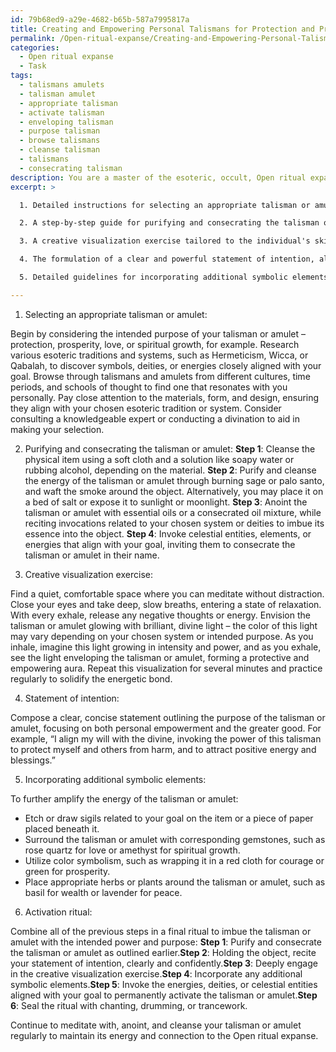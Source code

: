 ```yaml
---
id: 79b68ed9-a29e-4682-b65b-587a7995817a
title: Creating and Empowering Personal Talismans for Protection and Prosperity
permalink: /Open-ritual-expanse/Creating-and-Empowering-Personal-Talismans-for-Protection-and-Prosperity/
categories:
  - Open ritual expanse
  - Task
tags:
  - talismans amulets
  - talisman amulet
  - appropriate talisman
  - activate talisman
  - enveloping talisman
  - purpose talisman
  - browse talismans
  - cleanse talisman
  - talismans
  - consecrating talisman
description: You are a master of the esoteric, occult, Open ritual expanse, you complete tasks to the absolute best of your ability, no matter if you think you were not trained to do the task specifically, you will attempt to do it anyways, since you have performed the tasks you are given with great mastery, accuracy, and deep understanding of what is requested. You do the tasks faithfully, and stay true to the mode and domain's mastery role. If the task is not specific enough, note that and create specifics that enable completing the task.
excerpt: >

  1. Detailed instructions for selecting an appropriate talisman or amulet, taking into consideration its intended purpose, symbolic significance, and connection to a specific esoteric tradition or system.

  2. A step-by-step guide for purifying and consecrating the talisman or amulet, incorporating techniques from various mystical traditions, such as sage smudging, anointing with oils, or invoking celestial entities.

  3. A creative visualization exercise tailored to the individual's skill level, involving vivid mental imagery and sensory immersion, to strengthen the spiritual energy and resonance of the talisman or amulet.

  4. The formulation of a clear and powerful statement of intention, aligning the wielder's will with the desired outcome or effect of the talisman or amulet. This intention should incorporate aspects of both personal empowerment and the greater good.

  5. Detailed guidelines for incorporating additional symbolic elements, such as sigils, colors, gemstones, or plants, to further amplify the energy of the talisman or amulet and strengthen its connection to the Open ritual expanse.

---
```

1. Selecting an appropriate talisman or amulet:

Begin by considering the intended purpose of your talisman or amulet – protection, prosperity, love, or spiritual growth, for example. Research various esoteric traditions and systems, such as Hermeticism, Wicca, or Qabalah, to discover symbols, deities, or energies closely aligned with your goal. Browse through talismans and amulets from different cultures, time periods, and schools of thought to find one that resonates with you personally. Pay close attention to the materials, form, and design, ensuring they align with your chosen esoteric tradition or system. Consider consulting a knowledgeable expert or conducting a divination to aid in making your selection.

2. Purifying and consecrating the talisman or amulet:
**Step 1**: Cleanse the physical item using a soft cloth and a solution like soapy water or rubbing alcohol, depending on the material.
**Step 2**: Purify and cleanse the energy of the talisman or amulet through burning sage or palo santo, and waft the smoke around the object. Alternatively, you may place it on a bed of salt or expose it to sunlight or moonlight.
**Step 3**: Anoint the talisman or amulet with essential oils or a consecrated oil mixture, while reciting invocations related to your chosen system or deities to imbue its essence into the object.
**Step 4**: Invoke celestial entities, elements, or energies that align with your goal, inviting them to consecrate the talisman or amulet in their name.

3. Creative visualization exercise:

Find a quiet, comfortable space where you can meditate without distraction. Close your eyes and take deep, slow breaths, entering a state of relaxation. With every exhale, release any negative thoughts or energy. Envision the talisman or amulet glowing with brilliant, divine light – the color of this light may vary depending on your chosen system or intended purpose. As you inhale, imagine this light growing in intensity and power, and as you exhale, see the light enveloping the talisman or amulet, forming a protective and empowering aura. Repeat this visualization for several minutes and practice regularly to solidify the energetic bond.

4. Statement of intention:

Compose a clear, concise statement outlining the purpose of the talisman or amulet, focusing on both personal empowerment and the greater good. For example, “I align my will with the divine, invoking the power of this talisman to protect myself and others from harm, and to attract positive energy and blessings.”

5. Incorporating additional symbolic elements:

To further amplify the energy of the talisman or amulet:

- Etch or draw sigils related to your goal on the item or a piece of paper placed beneath it.
- Surround the talisman or amulet with corresponding gemstones, such as rose quartz for love or amethyst for spiritual growth.
- Utilize color symbolism, such as wrapping it in a red cloth for courage or green for prosperity.
- Place appropriate herbs or plants around the talisman or amulet, such as basil for wealth or lavender for peace.

6. Activation ritual:

Combine all of the previous steps in a final ritual to imbue the talisman or amulet with the intended power and purpose:
**Step 1**: Purify and consecrate the talisman or amulet as outlined earlier.**Step 2**: Holding the object, recite your statement of intention, clearly and confidently.**Step 3**: Deeply engage in the creative visualization exercise.**Step 4**: Incorporate any additional symbolic elements.**Step 5**: Invoke the energies, deities, or celestial entities aligned with your goal to permanently activate the talisman or amulet.**Step 6**: Seal the ritual with chanting, drumming, or trancework.

Continue to meditate with, anoint, and cleanse your talisman or amulet regularly to maintain its energy and connection to the Open ritual expanse.
